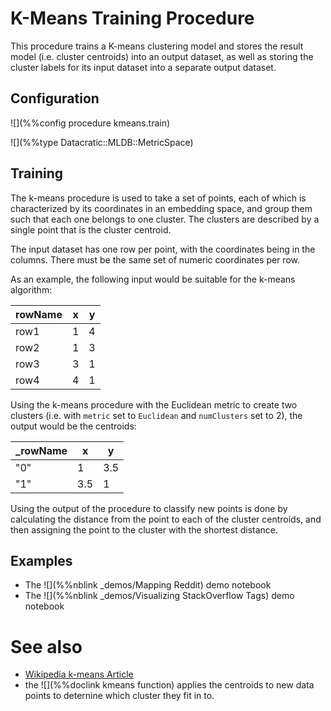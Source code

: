 # K-Means Training Procedure

This procedure trains a K-means clustering model and stores the result model (i.e. cluster centroids)
into an output dataset, as well as storing the cluster labels for its input dataset into a separate output dataset.

## Configuration

![](%%config procedure kmeans.train)

![](%%type Datacratic::MLDB::MetricSpace)

## Training

The k-means procedure is used to take a set of points, each of which is
characterized by its coordinates in an embedding space, and group them such
that each one belongs to one cluster.  The clusters are described by a single
point that is the cluster centroid.

The input dataset has one row per point, with the coordinates being in the
columns.  There must be the same set of numeric coordinates per row.

As an example, the following input would be suitable for the k-means algorithm:


|  rowName   |  x  |  y  |
|----------|---|---|
| row1     | 1 | 4 |
| row2     | 1 | 3 |
| row3     | 3 | 1 |
| row4     | 4 | 1 |


Using the k-means procedure with the Euclidean metric to create two clusters (i.e. with `metric` set to `Euclidean` and `numClusters` set to 2),
the output would be the centroids:

|_rowName |x|y|
|----------|---|---|
| "0" | 1   | 3.5 |
| "1" | 3.5 | 1   |

Using the output of the procedure to classify new points is done by calculating
the distance from the point to each of the cluster centroids, and then assigning
the point to the cluster with the shortest distance.

## Examples

* The ![](%%nblink _demos/Mapping Reddit) demo notebook
* The ![](%%nblink _demos/Visualizing StackOverflow Tags) demo notebook

# See also

* [Wikipedia k-means Article](http://en.wikipedia.org/wiki/K-means_clustering)
* the ![](%%doclink kmeans function) applies the centroids to new data points to deternine
   which cluster they fit in to.
